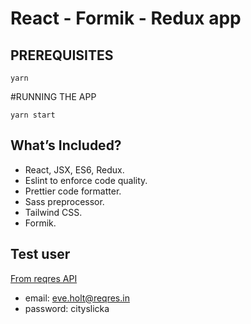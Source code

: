 # React - Formik - Redux app

## PREREQUISITES

```
yarn
```

#RUNNING THE APP

```
yarn start
```

## What’s Included?

- React, JSX, ES6, Redux.
- Eslint to enforce code quality.
- Prettier code formatter.
- Sass preprocessor.
- Tailwind CSS.
- Formik.

## Test user

[From reqres API](https://reqres.in/)

- email: eve.holt@reqres.in
- password: cityslicka

